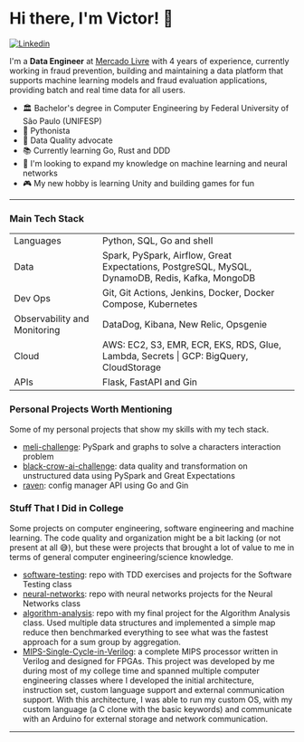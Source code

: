<!-- Greeting -->
# Hi there, I'm Victor! :wave:

[![Linkedin](https://img.shields.io/badge/victor--poglioni-blue?style=flat&logo=Linkedin&logoColor=white)](https://www.linkedin.com/in/victor-poglioni-899650179/?locale=en_US)

<!--Introduction -->
I'm a **Data Engineer** at [Mercado Livre](https://www.mercadolivre.com.br/) with 4 years of experience, currently working in fraud prevention, building and maintaining a data platform that supports machine learning models and fraud evaluation applications, providing batch and real time data for all users.

- 🏛️ Bachelor's degree in Computer Engineering by Federal University of São Paulo (UNIFESP)
- 🐍 Pythonista
- 🌟 Data Quality advocate
- 📚 Currently learning Go, Rust and DDD
- 🧠 I'm looking to expand my knowledge on machine learning and neural networks
- 🎮 My new hobby is learning Unity and building games for fun

---

### Main Tech Stack

<table>
  <tr>
    <td>Languages</td>
    <td>Python, SQL, Go and shell</td>
  </tr>
  <tr>
    <td>Data</td>
    <td>Spark, PySpark, Airflow, Great Expectations, PostgreSQL, MySQL, DynamoDB, Redis, Kafka, MongoDB</td>
  </tr>
  <tr>
    <td>Dev Ops</td>
    <td>Git, Git Actions, Jenkins, Docker, Docker Compose, Kubernetes</td>
  </tr>
  <tr>
    <td>Observability and Monitoring</td>
    <td>DataDog, Kibana, New Relic, Opsgenie</td>
  </tr>
  <tr>
    <td>Cloud</td>
    <td>AWS: EC2, S3, EMR, ECR, EKS, RDS, Glue, Lambda, Secrets | GCP: BigQuery, CloudStorage</td>
  </tr>
  <tr>
    <td>APIs</td>
    <td>Flask, FastAPI and Gin</td>
  </tr>
</table>

### Personal Projects Worth Mentioning

Some of my personal projects that show my skills with my tech stack.

- [meli-challenge](https://github.com/victorrenop/meli-challenge): PySpark and graphs to solve a characters interaction problem
- [black-crow-ai-challenge](https://github.com/victorrenop/black-crow-ai-challenge): data quality and transformation on unstructured data using PySpark and Great Expectations
- [raven](https://github.com/victorrenop/raven): config manager API using Go and Gin

### Stuff That I Did in College

Some projects on computer engineering, software engineering and machine learning. The code quality and organization might be a bit lacking (or not present at all 😅), but these were projects that brought a lot of value to me in terms of general computer engineering/science knowledge.

- [software-testing](https://github.com/victorrenop/software-testing): repo with TDD exercises and projects for the Software Testing class
- [neural-networks](https://github.com/victorrenop/software-testing): repo with neural networks projects for the Neural Networks class
- [algorithm-analysis](https://github.com/victorrenop/algorithm-analysis-final-assignment): repo with my final project for the Algorithm Analysis class. Used multiple data structures and implemented a simple map reduce then benchmarked everything to see what was the fastest approach for a sum group by aggregation.
- [MIPS-Single-Cycle-in-Verilog](https://github.com/victorrenop/MIPS-Single-Cycle-in-Verilog): a complete MIPS processor written in Verilog and designed for FPGAs. This project was developed by me during most of my college time and spanned multiple computer engineering classes where I developed the initial architecture, instruction set, custom language support and external communication support. With this architecture, I was able to run my custom OS, with my custom language (a C clone with the basic keywords) and communicate with an Arduino for external storage and network communication.
---
